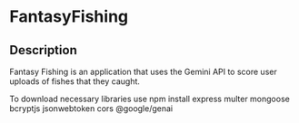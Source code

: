 # FantasyFishing

## Description

Fantasy Fishing is an application that uses the Gemini API to score user uploads of fishes that they caught.

To download necessary libraries use
npm install express multer mongoose bcryptjs jsonwebtoken cors @google/genai